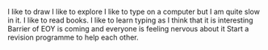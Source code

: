 I like to draw
I like to explore
I like to type on a computer but I am quite slow in it.
I like to read books.
I like to learn typing as I think that it is interesting
Barrier of EOY is coming and everyone is feeling nervous about it
Start a revision programme to help each other.
